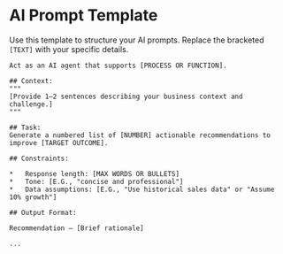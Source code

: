 # AI Prompt Template

Use this template to structure your AI prompts. Replace the bracketed `[TEXT]` with your specific details.

```
Act as an AI agent that supports [PROCESS OR FUNCTION].

## Context:
"""
[Provide 1–2 sentences describing your business context and challenge.]
"""

## Task:
Generate a numbered list of [NUMBER] actionable recommendations to improve [TARGET OUTCOME].

## Constraints:

*   Response length: [MAX WORDS OR BULLETS]
*   Tone: [E.G., "concise and professional"]
*   Data assumptions: [E.G., "Use historical sales data" or "Assume 10% growth"]

## Output Format:

Recommendation – [Brief rationale]

...
```